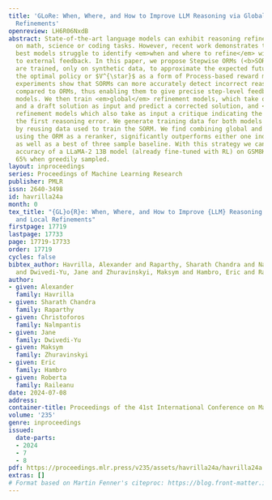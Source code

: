 ```yaml
---
title: 'GLoRe: When, Where, and How to Improve LLM Reasoning via Global and Local
  Refinements'
openreview: LH6R06NxdB
abstract: State-of-the-art language models can exhibit reasoning refinement capabilities
  on math, science or coding tasks. However, recent work demonstrates that even the
  best models struggle to identify <em>when and where to refine</em> without access
  to external feedback. In this paper, we propose Stepwise ORMs (<b>SORMs</b>) which
  are trained, only on synthetic data, to approximate the expected future reward of
  the optimal policy or $V^{\star}$ as a form of Process-based reward modeling. Our
  experiments show that SORMs can more accurately detect incorrect reasoning steps
  compared to ORMs, thus enabling them to give precise step-level feedback to refinement
  models. We then train <em>global</em> refinement models, which take only the question
  and a draft solution as input and predict a corrected solution, and <em>local</em>
  refinement models which also take as input a critique indicating the location of
  the first reasoning error. We generate training data for both models synthetically
  by reusing data used to train the SORM. We find combining global and local refinements,
  using the ORM as a reranker, significantly outperforms either one individually,
  as well as a best of three sample baseline. With this strategy we can improve the
  accuracy of a LLaMA-2 13B model (already fine-tuned with RL) on GSM8K from 53% to
  65% when greedily sampled.
layout: inproceedings
series: Proceedings of Machine Learning Research
publisher: PMLR
issn: 2640-3498
id: havrilla24a
month: 0
tex_title: "{GL}o{R}e: When, Where, and How to Improve {LLM} Reasoning via Global
  and Local Refinements"
firstpage: 17719
lastpage: 17733
page: 17719-17733
order: 17719
cycles: false
bibtex_author: Havrilla, Alexander and Raparthy, Sharath Chandra and Nalmpantis, Christoforos
  and Dwivedi-Yu, Jane and Zhuravinskyi, Maksym and Hambro, Eric and Raileanu, Roberta
author:
- given: Alexander
  family: Havrilla
- given: Sharath Chandra
  family: Raparthy
- given: Christoforos
  family: Nalmpantis
- given: Jane
  family: Dwivedi-Yu
- given: Maksym
  family: Zhuravinskyi
- given: Eric
  family: Hambro
- given: Roberta
  family: Raileanu
date: 2024-07-08
address:
container-title: Proceedings of the 41st International Conference on Machine Learning
volume: '235'
genre: inproceedings
issued:
  date-parts:
  - 2024
  - 7
  - 8
pdf: https://proceedings.mlr.press/v235/assets/havrilla24a/havrilla24a.pdf
extras: []
# Format based on Martin Fenner's citeproc: https://blog.front-matter.io/posts/citeproc-yaml-for-bibliographies/
---
```

